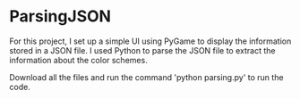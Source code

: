 # ParsingJSON

For this project, I set up a simple UI using PyGame to display the information stored in a JSON file. I used Python to parse the JSON file to extract the information about the color schemes.

Download all the files and run the command 'python parsing.py' to run the code.
